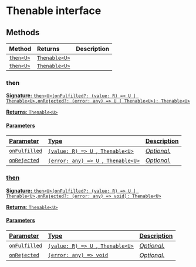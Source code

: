 # Thenable interface













## Methods

| Method	   |  Returns	| Description|
|:-------------|:-------|:-----------|
|[`then<U>`](#then<u>)      | [`Thenable<U>`](../es6-promise/thenable.md) |  |
|[`then<U>`](#then<u>)      | [`Thenable<U>`](../es6-promise/thenable.md) |  |




### then<U>



**Signature:** ``then<U>(onFulfilled?: (value: R) => U | Thenable<U>,onRejected?: (error: any) => U | Thenable<U>): Thenable<U>``

**Returns**: [`Thenable<U>`](../es6-promise/thenable.md)



#### Parameters


| Parameter	   | Type    | Description |
|:-------------|:---------------|:------------|
| `onFulfilled`    | `(value: R) => U `,[` Thenable<U>`](../es6-promise/thenable.md) | _Optional._ |
| `onRejected`    | `(error: any) => U `,[` Thenable<U>`](../es6-promise/thenable.md) | _Optional._ |


### then<U>



**Signature:** ``then<U>(onFulfilled?: (value: R) => U | Thenable<U>,onRejected?: (error: any) => void): Thenable<U>``

**Returns**: [`Thenable<U>`](../es6-promise/thenable.md)



#### Parameters


| Parameter	   | Type    | Description |
|:-------------|:---------------|:------------|
| `onFulfilled`    | `(value: R) => U `,[` Thenable<U>`](../es6-promise/thenable.md) | _Optional._ |
| `onRejected`    | `(error: any) => void` | _Optional._ |

